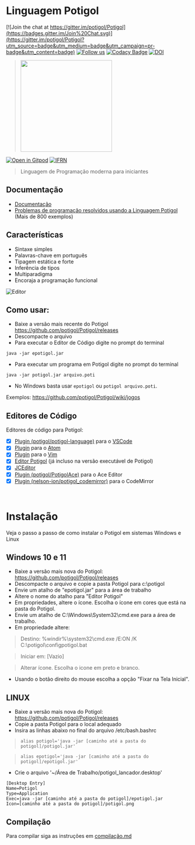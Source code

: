 # Linguagem Potigol

[![Join the chat at https://gitter.im/potigol/Potigol](https://badges.gitter.im/Join%20Chat.svg)](https://gitter.im/potigol/Potigol?utm_source=badge&utm_medium=badge&utm_campaign=pr-badge&utm_content=badge)
[![Follow us](https://img.shields.io/twitter/follow/potigol.svg?style=social)](http://twitter.com/potigol)
[![Codacy Badge](https://api.codacy.com/project/badge/Grade/2b0637491b834a229351fab7fd897dfc)](https://www.codacy.com/app/leonardo-lucena-71/Potigol?utm_source=github.com&amp;utm_medium=referral&amp;utm_content=potigol/Potigol&amp;utm_campaign=Badge_Grade)
[![DOI](https://zenodo.org/badge/DOI/10.5281/zenodo.53192.svg)](https://doi.org/10.5281/zenodo.53192)

 > <a href="https://potigol.github.io/docs/hacktoberfest"><img src="https://hacktoberfest.digitalocean.com/_nuxt/img/logo-hacktoberfest-full.f42e3b1.svg" width=250></a>

[![Open in Gitpod](https://gitpod.io/button/open-in-gitpod.svg)](https://gitpod.io#https://github.com/potigol/gitpod)
[![IFRN](https://potigol.github.io/docs/logo_ifrn_40.png)](https://www.ifrn.edu.br)

 > Linguagem de Programação moderna para iniciantes


## Documentação
  - [Documentação](https://potigol.github.io)
  - [Problemas de programação resolvidos usando a Linguagem Potigol](https://potigol.github.io/uoj-potigol) (Mais de 800 exemplos)


## Características
  - Sintaxe simples
  - Palavras-chave em português
  - Tipagem estática e forte
  - Inferência de tipos
  - Multiparadigma
  - Encoraja a programação funcional

![Editor](https://cloud.githubusercontent.com/assets/303460/8604675/7180d638-2656-11e5-9239-90d29628d9d0.png)

## Como usar:
  - Baixe a versão mais recente do Potigol https://github.com/potigol/Potigol/releases
  - Descompacte o arquivo
  - Para executar o Editor de Código digite no prompt do terminal
  
  ````java -jar epotigol.jar````

  - Para executar um programa em Potigol digite no prompt do terminal

  ````java -jar potigol.jar arquivo.poti````

  - No Windows basta usar ````epotigol```` ou ````potigol arquivo.poti````.
  
Exemplos: https://github.com/potigol/Potigol/wiki/jogos

## Editores de Código

Editores de código para Potigol:

  - [x] [Plugin (potigol/potigol-language)](https://marketplace.visualstudio.com/items?itemName=Potigol.potigol-language) para o [VSCode](https://code.visualstudio.com/)
  - [x] [Plugin](https://github.com/potigol/language-potigol) para o [Atom](https://atom.io)
  - [x] [Plugin](https://github.com/nfischer/vim-potigol) para o [Vim](http://www.vim.org/)
  - [x] [Editor Potigol](https://github.com/potigol/EditorPotigol) (já incluso na versão executável de Potigol)
  - [x] [JCEditor](https://github.com/crhenr/JCEditor)
  - [x] [Plugin (potigol/PotigolAce)](https://github.com/potigol/PotigolAce) para o Ace Editor
  - [x] [Plugin (nelson-ion/potigol_codemirror)](https://github.com/nelson-ion/potigol_codemirror) para o CodeMirror

<br/>

# Instalação

Veja o passo a passo de como instalar o Potigol em sistemas Windows e Linux

## Windows 10 e 11

  - Baixe a versão mais nova do Potigol: https://github.com/potigol/Potigol/releases
  - Descompacte o arquivo e copie a pasta Potigol para c:\potigol
  - Envie um atalho de "epotigol.jar" para a área de trabalho
  - Altere o nome do atalho para "Editor Potigol"
  - Em propriedades, altere o ícone. Escolha o ícone em cores que está na pasta do Potigol.
  - Envie um atalho de C:\Windows\System32\cmd.exe para a área de trabalho.
  - Em propriedade altere:
  
 >   Destino: %windir%\system32\cmd.exe /E:ON /K C:\potigol\configpotigol.bat

 > Iniciar em: [Vazio]

 > Alterar ícone. Escolha o icone em preto e branco.

  - Usando o botão direito do mouse escolha a opção "Fixar na Tela Inicial".

## LINUX

  - Baixe a versão mais nova do Potigol: https://github.com/potigol/Potigol/releases
  - Copie a pasta Potigol para o local adequado
  - Insira as linhas abaixo no final do arquivo /etc/bash.bashrc

>   ````alias potigol='java -jar [caminho até a pasta do potigol]/potigol.jar'````

>   ````alias epotigol='java -jar [caminho até a pasta do potigol]/epotigol.jar'````

  - Crie o arquivo '~/Área de Trabalho/potigol_lancador.desktop'
    
````
[Desktop Entry]
Name=Potigol
Type=Application
Exec=java -jar [caminho até a pasta do potigol]/epotigol.jar
Icon=[caminho até a pasta do potigol]/potigol.png
````

## Compilação

Para compilar siga as instruções em [compilação.md](https://github.com/potigol/Potigol/blob/master/compilacao.md)
